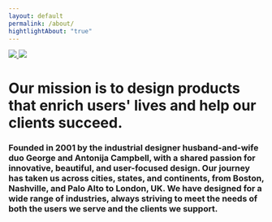 ```yaml
---
layout: default
permalink: /about/
hightlightAbout: "true"
---
```

<div class="grid grid-1-4-1" style="margin: var(--size-unit-13) 0; gap: 0;">
  <div class="grid-item grid-item-2">
    <div
      style="margin-bottom: var(--size-unit-5);"
      class="grid-about"
    >
      <a
        href="https://www.linkedin.com/in/antonija-j-campbell/"
        class="img-container grid-item"
      >
        <img src="{{ site.baseurl }}/assets/images/about/antonija_pfp.jpg">
      </a>
      <a
        href="https://www.linkedin.com/in/keydesign/"
        class="img-container grid-item"
      >
        <img src="{{ site.baseurl }}/assets/images/about/george_pfp.jpg">
      </a>
    </div>
  </div>
  <div
    class="grid-item grid-item-2"
    style="margin-bottom: var(--size-unit-3);"
  >
    <h1>Our mission is to design products that enrich users' lives and help our clients succeed.</h1>
  </div>
  <div class="grid-item grid-item-2">
    <h3>
      Founded in 2001 by the industrial designer husband-and-wife duo George and Antonija Campbell, with a shared
      passion for innovative, beautiful, and user-focused design. Our journey has taken us across cities, states, and
      continents, from Boston, Nashville, and Palo Alto to London, UK. We have designed for a wide range of industries,
      always striving to meet the needs of both the users we serve and the clients we support.
    </h3>
  </div>
</div>
